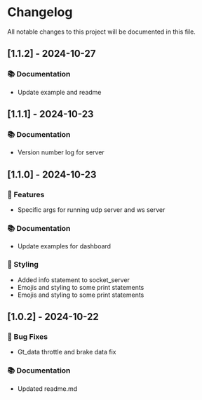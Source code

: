 # Changelog

All notable changes to this project will be documented in this file.

## [1.1.2] - 2024-10-27

### 📚 Documentation

- Update example and readme

<!-- generated by git-cliff -->
## [1.1.1] - 2024-10-23

### 📚 Documentation

- Version number log for server

<!-- generated by git-cliff -->
## [1.1.0] - 2024-10-23

### 🚀 Features

- Specific args for running udp server and ws server

### 📚 Documentation

- Update examples for dashboard

### 🎨 Styling

- Added info statement to socket_server
- Emojis and styling to some print statements
- Emojis and styling to some print statements

<!-- generated by git-cliff -->
## [1.0.2] - 2024-10-22

### 🐛 Bug Fixes

- Gt_data throttle and brake data fix

### 📚 Documentation

- Updated readme.md

<!-- generated by git-cliff -->
<!-- generated by git-cliff -->
<!-- generated by git-cliff -->
